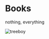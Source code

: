 # Books
nothing, everything

![treeboy](https://user-images.githubusercontent.com/75104303/129475915-3cdb1ad6-42bd-4b55-9fa7-e6380d039788.jpg)

